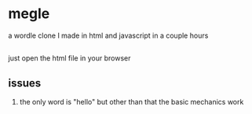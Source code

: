 # megle
a wordle clone I made in html and javascript in a couple hours
##
just open the html file in your browser

## issues
1. the only word is "hello" but other than that the basic mechanics work
